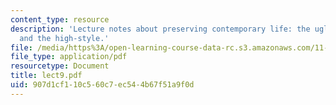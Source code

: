 ```yaml
---
content_type: resource
description: 'Lecture notes about preserving contemporary life: the ugly and ordinary
  and the high-style.'
file: /media/https%3A/open-learning-course-data-rc.s3.amazonaws.com/11-947-history-and-theory-of-historic-preservation-spring-2007/907d1cf110c560c7ec544b67f51a9f0d_lect9.pdf
file_type: application/pdf
resourcetype: Document
title: lect9.pdf
uid: 907d1cf1-10c5-60c7-ec54-4b67f51a9f0d
---
```

